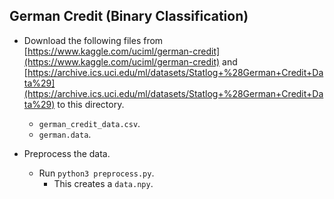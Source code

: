 German Credit (Binary Classification)
---
* Download the following files from [https://www.kaggle.com/uciml/german-credit](https://www.kaggle.com/uciml/german-credit) and [https://archive.ics.uci.edu/ml/datasets/Statlog+%28German+Credit+Data%29](https://archive.ics.uci.edu/ml/datasets/Statlog+%28German+Credit+Data%29) to this directory.
    * `german_credit_data.csv`.
    * `german.data`.

* Preprocess the data.
    * Run `python3 preprocess.py`.
    	* This creates a `data.npy`.
